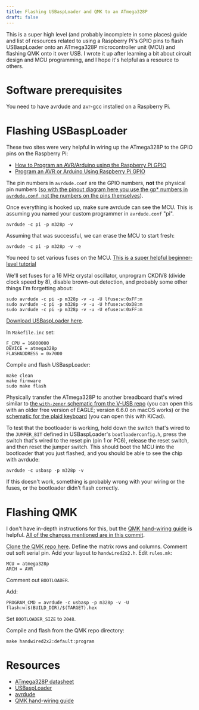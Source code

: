```yaml
---
title: Flashing USBaspLoader and QMK to an ATmega328P 
draft: false
---
```


This is a super high level (and probably incomplete in some places) guide and list of resources related to using a Raspberry Pi's GPIO pins to flash USBaspLoader onto an ATmega328P microcontroller unit (MCU) and flashing QMK onto it over USB. I wrote it up after learning a bit about circuit design and MCU programming, and I hope it's helpful as a resource to others.

# Software prerequisites

You need to have avrdude and avr-gcc installed on a Raspberry Pi.

# Flashing USBaspLoader

These two sites were very helpful in wiring up the ATmega328P to the GPIO pins on the Raspberry Pi:

* [How to Program an AVR/Arduino using the Raspberry Pi GPIO](http://ozzmaker.com/program-avr-using-raspberry-pi-gpio/)
* [Program an AVR or Arduino Using Raspberry Pi GPIO](https://learn.adafruit.com/program-an-avr-or-arduino-using-raspberry-pi-gpio-pins/configuration)

The pin numbers in `avrdude.conf` are the GPIO numbers, **not** the physical pin numbers ([so with the pinout diagram here you use the gp* numbers in `avrdude.conf`, not the numbers on the pins themselves](https://www.jameco.com/Jameco/workshop/circuitnotes/raspberry-pi-circuit-note.html)).

Once everything is hooked up, make sure avrdude can see the MCU. This is assuming you named your custom programmer in `avrdude.conf` "pi".

```
avrdude -c pi -p m328p -v
```

Assuming that was successful, we can erase the MCU to start fresh:

```
avrdude -c pi -p m328p -v -e
```

You need to set various fuses on the MCU. [This is a super helpful beginner-level tutorial](https://medium.com/@MasonWallerQVJ/setting-up-an-external-crystal-clock-source-with-fuse-bits-for-avr-atmega-microcontrollers-31b2e79ae09a)

We'll set fuses for a 16 MHz crystal oscillator, unprogram CKDIV8 (divide clock speed by 8), disable brown-out detection, and probably some other things I'm forgetting about:

```
sudo avrdude -c pi -p m328p -v -u -U lfuse:w:0xFF:m
sudo avrdude -c pi -p m328p -v -u -U hfuse:w:0xD8:m
sudo avrdude -c pi -p m328p -v -u -U efuse:w:0xFF:m
```

[Download USBaspLoader here](https://github.com/baerwolf/USBaspLoader).

In `Makefile.inc` set:

```
F_CPU = 16000000
DEVICE = atmega328p
FLASHADDRESS = 0x7000
```

Compile and flash USBaspLoader:

```
make clean
make firmware
sudo make flash
```

Physically transfer the ATmega328P to another breadboard that's wired similar to [the `with-zener` schematic from the V-USB repo](https://github.com/obdev/v-usb/tree/master/circuits) (you can open this with an older free version of EAGLE; version 6.6.0 on macOS works) or the [schematic for the plaid keyboard](https://github.com/hsgw/plaid/tree/master/pcb) (you can open this with KiCad).

To test that the bootloader is working, hold down the switch that's wired to the `JUMPER_BIT` defined in USBaspLoader's `bootloaderconfig.h`, press the switch that's wired to the reset pin (pin 1 or PC6), release the reset switch, and then reset the jumper switch. This should boot the MCU into the bootloader that you just flashed, and you should be able to see the chip with avrdude:

```
avrdude -c usbasp -p m328p -v
```

If this doesn't work, something is probably wrong with your wiring or the fuses, or the bootloader didn't flash correctly.

# Flashing QMK

I don't have in-depth instructions for this, but the [QMK hand-wiring guide](https://docs.qmk.fm/#/hand_wire) is helpful. [All of the changes mentioned are in this commit](https://github.com/brianmutualaid/qmk_firmware/commit/f95689318fb97fdd4c6400d2c89bdd4ccfceae79).

[Clone the QMK repo here](https://github.com/qmk/qmk_firmware). Define the matrix rows and columns. Comment out soft serial pin. Add your layout to `handwired2x2.h`. Edit `rules.mk`:

```
MCU = atmega328p
ARCH = AVR
```

Comment out `BOOTLOADER`.

Add:

```
PROGRAM_CMD = avrdude -c usbasp -p m328p -v -U flash:w:$(BUILD_DIR)/$(TARGET).hex
```

Set `BOOTLOADER_SIZE` to `2048`.

Compile and flash from the QMK repo directory:

```
make handwired2x2:default:program
```

# Resources

* [ATmega328P datasheet](http://ww1.microchip.com/downloads/en/DeviceDoc/ATmega48A-PA-88A-PA-168A-PA-328-P-DS-DS40002061A.pdf)
* [USBaspLoader](https://github.com/baerwolf/USBaspLoader)
* [avrdude](https://www.nongnu.org/avrdude/)
* [QMK hand-wiring guide](https://docs.qmk.fm/#/hand_wire)
